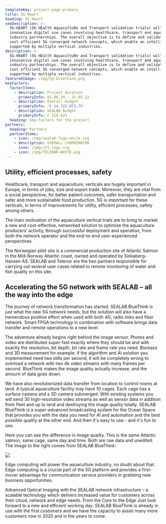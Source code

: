 ```yaml
---
templateKey: project-page-primary
title: 5G Heart
heading: 5G Heart
seoDescription: >-
  5G-HEART (5G HEalth AquacultuRe and Transport validation trials) will deploy
  innovative digital use cases involving healthcare, transport and aquaculture
  industry partnerships. The overall objective is to define and validate the
  cost efficient 5G converged network concepts, which enable an intelligent hub
  supported by multiple vertical industries.
description: >-
  5G-HEART (5G HEalth AquacultuRe and Transport validation trials) will deploy
  innovative digital use cases involving healthcare, transport and aquaculture
  industry partnerships. The overall objective is to define and validate the
  cost efficient 5G converged network concepts, which enable an intelligent hub
  supported by multiple vertical industries.
featuredImage: /img/5g-bluethink.png
keyFactors:
  factorItems:
    - description: Project duration
      primaryInfo: 01.06.19 - 31.05.22
    - description: Overall budget
      primaryInfo: '€ 14.322.073,75'
    - description: SEALAB Budget
      primaryInfo: € 510.625
  heading: Key-factors for the project
partners:
  heading: Partners
  partnerItems:
    - icon: /img/sealab-logo-white.svg
    - description: OVERALL COORDINATOR
      icon: /img/vtt-logo.svg
    - icon: /img/TELENOR-WHITE.png
---
```

## Utility, efficient processes, safety

Healthcare, transport and aquaculture, verticals are hugely important in Europe, in terms of jobs, size and export trade. Moreover, they are vital from a social perspective, for better patient outcomes, safer transportation and safer and
more sustainable food production. 5G is important for these verticals, in terms
of improvements for utility, efficient processes, safety among others.

The main motivation of the aquaculture vertical trials are to bring to market a new and cost-effective, networked solution to optimize the aquaculture producers’ activity, through successful deployment and operation, from both
the network operator and the end-to-end user-experienced perspectives.

The Norwegian pilot site is a commercial production site of Atlantic Salmon in the Mid-Norway Atlantic coast, owned and operated by Sinkaberg-Hansen AS. SEALAB and Telenor are the two partners responsible for carrying out several
user cases related to remote monitoring of water and fish quality on this
site.

## Accelerating the 5G network with SEALAB – all the way into the edge

The journey of network transformation has started. SEALAB BlueThink is just what the new 5G network needs, but the solution will also have a tremendous positive effect when used with both 4G, radio links and fiber network. Smart FPGA technology in combination with software brings data transfer and remote operations to a new level.

The adventure already begins right behind the image sensor. Photos and video are distributed super-fast exactly where they should be and with exactly the resolution, bit depth, bit rate and frame rate you need. Biomass and 3D measurement for example: if the algorithm and AI solution you implemented need two stills per second, it will be completely wrong to overload a network with two 4k video streams with many frames per second. BlueThink makes the image quality actually increase, and the amount of data goes down.

We have also revolutionized data transfer from location to control rooms at land. A typical aquaculture facility may have 10 cages. Each cage has a surface camera and a 3D camera submerged. With existing systems you will send 30 high-resolution video streams as well as sensor data in addition from fleet and up to land and destroying the image quality totally. SEALAB BlueThink is a super-advanced broadcasting system for the Ocean Space that provides you with the data you need for AI and automation and the best possible quality at the other end. And then it's easy to use - and it's fun to use.

Here you can see the difference in image quality. This is the same Atlantic salmon, same cage, same day and time. Both are raw data and unedited. The image to the right comes from SEALAB BlueThink:

![](/img/Illustration_image_different_quality3.png)

Edge computing will power the aquaculture industry, no doubt about that. Edge computing is a crucial part of the 5G platform and provides a first-mover advantage for communication service providers in grabbing new business opportunities.

Advanced Optical Imaging with the SEALAB network infrastructure – a scalable technology which delivers increased value for customers across their cloud, network and edge needs. From the Core to the Edge Just look forward to a new and efficient working day. SEALAB BlueThink is already in use with the first customers and we have the capacity to assist many more customers now in 2020 and in the years to come.
